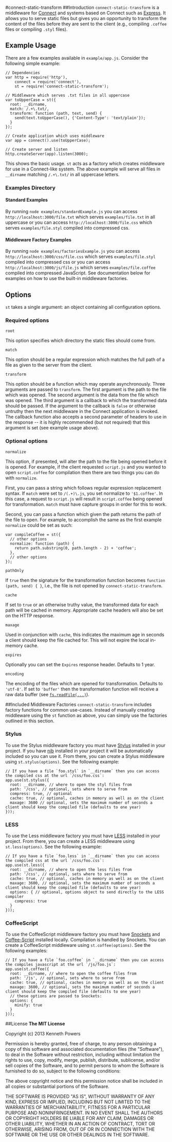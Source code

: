 #connect-static-transform
##Introduction
`connect-static-transform` is a middleware for [Connect](https://github.com/senchalabs/connect) and systems based on Connect such as [Express](https://github.com/visionmedia/express). It allows you to serve static files but gives you an opportunity to transform the content of the files before they are sent to the client (e.g., compiling `.coffee` files or compiling `.styl` files).

## Example Usage
There are a few examples available in `example/app.js`. Consider the following simple example:

    // Dependencies
    var http = require('http'),
        connect = require('connect'),
        st = require('connect-static-transform');

    // Middleware which serves .txt files in all uppercase
    var toUpperCase = st({
      root: __dirname,
      match: /.+\.txt/,
      transform: function (path, text, send) {
        send(text.toUpperCase(), {'Content-Type': 'text/plain'});
      }
    });

    // Create application which uses middleware
    var app = connect().use(toUpperCase);

    // Create server and listen
    http.createServer(app).listen(3000);

This shows the basic usage. `st` acts as a factory which creates middleware for use in a Connect-like system. The above example will serve all files in `__dirname` matching `/.+\.txt/` in all uppercase letters.

### Examples Directory
#### Standard Examples
By running `node examples/standardExample.js` you can access `http://localhost:3000/file.txt` which serves `examples/file.txt` in all uppercase or you can access `http://localhost:3000/file.css` which serves `examples/file.styl` compiled into compressed css.

#### Middleware Factory Examples
By running `node examples/factoriesExample.js` you can access `http://localhost:3000/css/file.css` which serves `examples/file.styl` compiled into compressed css or you can access `http://localhost:3000/js/file.js` which serves `examples/file.coffee` compiled into compressed JavaScript. See documentation below for examples on how to use the built-in middleware factories.

## Options
`st` takes a single argument: an object containing all configuration options.

### Required options

`root`

This option specifies which directory the static files should come from.

`match`

This option should be a regular expression which matches the full path of a file as given to the server from the client.

`transform`

This option should be a function which may operate asynchronously. Three arguments are passed to `transform`. The first argument is the path to the file which was opened. The second argument is the data from the file which was opened. The third argument is a callback to which the transformed data should be passed. If the argument to the callback is `false` or otherwise untruthy then the next middleware in the Connect application is invoked. The callback function also accepts a second parameter of headers to use in the response -- it is highly recommended (but not required) that this argument is set (see example usage above).

### Optional options

`normalize`

This option, if presented, will alter the path to the file being opened before it is opened. For example, if the client requested `script.js` and you wanted to open `script.coffee` for compilation then there are two things you can do with `normalize`.

First, you can pass a string which follows regular expression replacement syntax. If `match` were set to `/(.+)\.js`, you set normalize to `'$1.coffee'`. In this case, a request to `script.js` will result in `script.coffee` being opened for transformation. `match` must have capture groups in order for this to work.

Second, you can pass a function which given the path returns the path of the file to open. For example, to accomplish the same as the first example `normalize` could be set as such:

    var compileCoffee = st({
      // other options
      normalize: function (path) {
        return path.substring(0, path.length - 2) + 'coffee';
      },
      // other options
    });

`pathOnly`

If `true` then the signature for the transformation function becomes `function (path, send) { }`, i.e., the file is not opened by `connect-static-transform`.

`cache`

If set to `true` or an otherwise truthy value, the transformed data for each path will be cached in memory. Appropriate cache headers will also be set on the HTTP response.

`maxage`

Used in conjunction with `cache`, this indicates the maximum age in seconds a client should keep the file cached for. This will not expire the local in-memory cache.

`expires`

Optionally you can set the `Expires` response header. Defaults to 1 year.

`encoding`

The encoding of the files which are opened for transformation. Defaults to `'utf-8'`. If set to `'buffer'` then the transformation function will receive a raw data buffer (see [`fs.readFile(...)`](http://nodejs.org/api/fs.html#fs_fs_readfile_filename_encoding_callback)).

##Included Middleware Factories
`connect-static-transform` includes factory functions for common use-cases. Instead of manually creating middleware using the `st` function as above, you can simply use the factories outlined in this section.
### Stylus
To use the Stylus middleware factory you must have [Stylus](https://github.com/LearnBoost/stylus) installed in your project. If you have [nib](https://github.com/visionmedia/nib) installed in your project it will be automatically included so you can use it. From there, you can create a Stylus middleware using `st.stylus(options)`. See the following example:

    // If you have a file `foo.styl` in `__dirname` then you can access the compiled css at the url `/css/foo.css`:
    app.use(st.stylus({
      root: __dirname, // where to open the styl files from
      path: '/css', // optional, sets where to serve from
      compress: true, // optional
      cache: true, // optional, caches in memory as well as on the client
      maxage: 3600 // optional, sets the maximum number of seconds a client should keep the compiled file (defaults to one year)
    }));
### LESS
To use the Less middleware factory you must have [LESS](http://lesscss.org/) installed in your project. From there, you can create a LESS middleware using `st.less(options)`. See the following example:

    // If you have a file `foo.less` in `__dirname` then you can access the compiled css at the url `/css/foo.css`:
    app.use(st.less({
      root: __dirname, // where to open the less files from
      path: '/css', // optional, sets where to serve from
      cache: true, // optional, caches in memory as well as on the client
      maxage: 3600, // optional, sets the maximum number of seconds a client should keep the compiled file (defaults to one year)
      options: { // optional, options object to send directly to the LESS compiler
        compress: true
      }
    }));
### CoffeeScript
To use the CoffeeScript middleware factory you must have [Snockets](https://github.com/TrevorBurnham/snockets) and [Coffee-Script](https://github.com/jashkenas/coffee-script) installed locally. Compilation is handled by Snockets. You can create a CoffeeScript middleware using `st.coffee(options)`. See the following examples:

    // If you have a file `foo.coffee` in `__dirname` then you can access the compiles javascript at the url `/js/foo.js`:
    app.use(st.coffee({
      root: __dirname, // where to open the coffee files from
      path: '/js', // optional, sets where to serve from
      cache: true, // optional, caches in memory as well as on the client
      maxage: 3600, // optional, sets the maximum number of seconds a client should keep the compiled file (defaults to one year)
      // these options are passed to Snockets:
      options: {
        minify: true
      }
    }));

##License
**The MIT License**

Copyright (c) 2013 Kenneth Powers

Permission is hereby granted, free of charge, to any person obtaining a copy of this software and associated documentation files (the "Software"), to deal in the Software without restriction, including without limitation the rights to use, copy, modify, merge, publish, distribute, sublicense, and/or sell copies of the Software, and to permit persons to whom the Software is furnished to do so, subject to the following conditions:

The above copyright notice and this permission notice shall be included in all copies or substantial portions of the Software.

THE SOFTWARE IS PROVIDED "AS IS", WITHOUT WARRANTY OF ANY KIND, EXPRESS OR IMPLIED, INCLUDING BUT NOT LIMITED TO THE WARRANTIES OF MERCHANTABILITY, FITNESS FOR A PARTICULAR PURPOSE AND NONINFRINGEMENT. IN NO EVENT SHALL THE AUTHORS OR COPYRIGHT HOLDERS BE LIABLE FOR ANY CLAIM, DAMAGES OR OTHER LIABILITY, WHETHER IN AN ACTION OF CONTRACT, TORT OR OTHERWISE, ARISING FROM, OUT OF OR IN CONNECTION WITH THE SOFTWARE OR THE USE OR OTHER DEALINGS IN THE SOFTWARE.
